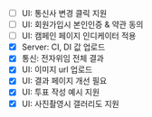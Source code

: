  - [ ] UI: 통신사 변경 클릭 지원
 - [ ] UI: 회원가입시  본인인증 & 약관 동의
 - [ ] UI: 캠페인 페이지 인디케이터 적용
 - [X] Server: CI, DI 값 업로드 
 - [x] 통신: 전자위임 전체 결과
 - [x] UI: 이미지 url 업로드
 - [x] UI: 결과 페이지 개선 필요
 - [x] UI: 투표 작성 예시 지원
 - [x] UI: 사진촬영시 갤러리도 지원